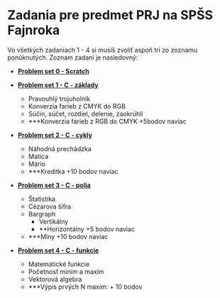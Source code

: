 # Zadania pre predmet PRJ na SPŠS Fajnroka

Vo všetkých zadaniach 1 - 4 si musíš zvoliť aspoň tri zo zoznamu ponúknutých. Zoznam zadaní je nasledovný:

- **[Problem set 0 - Scratch](https://github.com/LukacTomas/zadania/blob/master/Problem%20set%200%20-%20Scratch/Problem%20set%200%20-%20scratch.pdf)**

- **[Problem set 1 - C - základy](https://github.com/LukacTomas/zadania/blob/master/Problem%20set%201%20-%20C%20-%20z%C3%A1klady/Problem%20set%201%20-%20C%20-%20z%C3%A1klady.pdf)**

  - Pravouhlý trojuholník
  - Konverzia farieb z CMYK do RGB
  - Súčin, súčet, rozdiel, delenie, zaokrúhli
  - \*\*\*Konverzia farieb z RGB do CMYK +5bodov naviac

- **[Problem set 2 - C - cykly](https://github.com/LukacTomas/zadania/blob/master/Problem%20set%202%20-%20C%20-%20cykly/Problem%20set%202%20-%20C%20-%20cykly.pdf)**

  - Náhodná prechádzka
  - Matica
  - Mário
  - \*\*\*Kreditka +10 bodov naviac

- **[Problem set 3 - C - polia](https://github.com/LukacTomas/zadania/blob/master/Problem%20set%203%20-%20C%20-%20polia/Problem%20set%203%20-%20C%20-%20polia.pdf)**

  - Štatistika
  - Cézarova šifra
  - Bargraph
    - Vertikálny
    - \*\*Horizontálny +5 bodov naviac
  - \*\*\*Míny +10 bodov naviac

- **[Problem set 4 - C - funkcie](https://github.com/LukacTomas/zadania/blob/master/Problem%20set%204%20-%20C%20-%20funkcie/Problem%20set%204%20-%20C%20-%20funkcie.pdf)**
  - Matematické funkcie
  - Početnosť miním a maxím
  - Vektorová algebra
  - \*\*\*Výpis prvých N maxím: + 10 bodov
